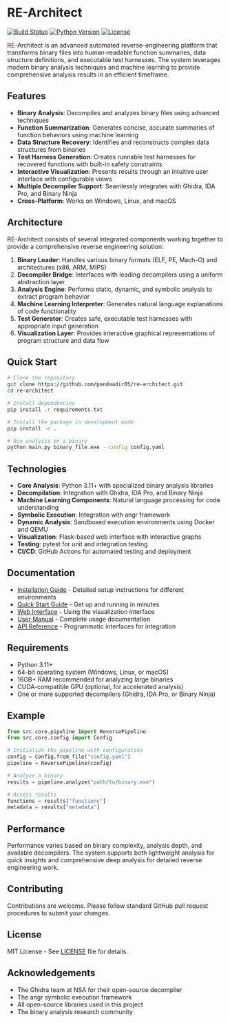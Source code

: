 # RE-Architect

[![Build Status](https://github.com/pandaadir05/re-architect/workflows/RE-Architect%20CI/badge.svg)](https://github.com/pandaadir05/re-architect/actions)
[![Python Version](https://img.shields.io/badge/python-3.11%2B-blue)](https://www.python.org/downloads/)
[![License](https://img.shields.io/badge/license-MIT-green)](LICENSE)

RE-Architect is an advanced automated reverse-engineering platform that transforms binary files into human-readable function summaries, data structure definitions, and executable test harnesses. The system leverages modern binary analysis techniques and machine learning to provide comprehensive analysis results in an efficient timeframe.

## Features

- **Binary Analysis**: Decompiles and analyzes binary files using advanced techniques
- **Function Summarization**: Generates concise, accurate summaries of function behaviors using machine learning
- **Data Structure Recovery**: Identifies and reconstructs complex data structures from binaries
- **Test Harness Generation**: Creates runnable test harnesses for recovered functions with built-in safety constraints
- **Interactive Visualization**: Presents results through an intuitive user interface with configurable views
- **Multiple Decompiler Support**: Seamlessly integrates with Ghidra, IDA Pro, and Binary Ninja
- **Cross-Platform**: Works on Windows, Linux, and macOS

## Architecture

RE-Architect consists of several integrated components working together to provide a comprehensive reverse engineering solution:

1. **Binary Loader**: Handles various binary formats (ELF, PE, Mach-O) and architectures (x86, ARM, MIPS)
2. **Decompiler Bridge**: Interfaces with leading decompilers using a uniform abstraction layer
3. **Analysis Engine**: Performs static, dynamic, and symbolic analysis to extract program behavior
4. **Machine Learning Interpreter**: Generates natural language explanations of code functionality
5. **Test Generator**: Creates safe, executable test harnesses with appropriate input generation
6. **Visualization Layer**: Provides interactive graphical representations of program structure and data flow

## Quick Start

```bash
# Clone the repository
git clone https://github.com/pandaadir05/re-architect.git
cd re-architect

# Install dependencies
pip install -r requirements.txt

# Install the package in development mode
pip install -e .

# Run analysis on a binary
python main.py binary_file.exe --config config.yaml
```

## Technologies

- **Core Analysis**: Python 3.11+ with specialized binary analysis libraries
- **Decompilation**: Integration with Ghidra, IDA Pro, and Binary Ninja
- **Machine Learning Components**: Natural language processing for code understanding
- **Symbolic Execution**: Integration with angr framework
- **Dynamic Analysis**: Sandboxed execution environments using Docker and QEMU
- **Visualization**: Flask-based web interface with interactive graphs
- **Testing**: pytest for unit and integration testing
- **CI/CD**: GitHub Actions for automated testing and deployment

## Documentation

- [Installation Guide](docs/installation.md) - Detailed setup instructions for different environments
- [Quick Start Guide](docs/quick_start.md) - Get up and running in minutes
- [Web Interface](docs/web_interface.md) - Using the visualization interface
- [User Manual](docs/user_manual.md) - Complete usage documentation
- [API Reference](docs/api_reference.md) - Programmatic interfaces for integration

## Requirements

- Python 3.11+
- 64-bit operating system (Windows, Linux, or macOS)
- 16GB+ RAM recommended for analyzing large binaries
- CUDA-compatible GPU (optional, for accelerated analysis)
- One or more supported decompilers (Ghidra, IDA Pro, or Binary Ninja)

## Example

```python
from src.core.pipeline import ReversePipeline
from src.core.config import Config

# Initialize the pipeline with configuration
config = Config.from_file("config.yaml")
pipeline = ReversePipeline(config)

# Analyze a binary
results = pipeline.analyze("path/to/binary.exe")

# Access results
functions = results["functions"]
metadata = results["metadata"]
```

## Performance

Performance varies based on binary complexity, analysis depth, and available decompilers. The system supports both lightweight analysis for quick insights and comprehensive deep analysis for detailed reverse engineering work.

## Contributing

Contributions are welcome. Please follow standard GitHub pull request procedures to submit your changes.

## License

MIT License - See [LICENSE](LICENSE) file for details.

## Acknowledgements

- The Ghidra team at NSA for their open-source decompiler
- The angr symbolic execution framework
- All open-source libraries used in this project
- The binary analysis research community
